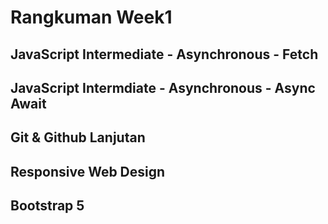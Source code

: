 # **Rangkuman Week1**
## JavaScript Intermediate - Asynchronous - Fetch
## JavaScript Intermdiate - Asynchronous - Async Await
## Git & Github Lanjutan
## Responsive Web Design
## Bootstrap 5
